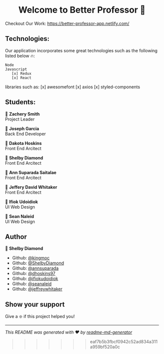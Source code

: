 <h1 align="center">Welcome to Better Professor 👋</h1>

Checkout Our Work: https://better-professor-app.netlify.com/

## Technologies:

Our application incorporates some great technologies such as the following listed below 🔥:

    Node
    Javascript
       [x] Redux
       [x] React

libraries such as:
[x] awesomefont
[x] axios
[x] styled-components

## Students:

:prince: **Zachery Smith**<br/>
Project Leader

:prince: **Joseph Garcia** <br/>
Back End Developer

:prince: **Dakota Hoskins** <br/>
Front End Arcitect <br/>

:princess: **Shelby Diamond** <br/>
Front End Arcitect <br/>

:princess: **Ann Suparada Saitalae** <br/>
Front End Arcitect <br/>

:prince: **Jeffery David Whitaker**<br/>
Front End Arcitect <br/>

:prince: **Ifiok Udoidiok** <br/>
UI Web Design <br/>

:prince: **Sean Naleid** <br/>
UI Web Design <br/>

## Author

:princess: **Shelby Diamond**

- Github: [@kingmoc](https://github.com/kingmoc)
- Github: [@ShelbyDiamond](https://github.com/ShelbyDiamond)
- Github: [@annsuparada](https://github.com/annsuparada)
- Github: [@dhoskins97](https://github.com/dhoskins97)
- Github: [@ifiokudoidiok](https://github.com/ifiokudoidiok)
- Github: [@seanaleid](https://github.com/seanaleid)
- Github: [@jeffreywhitaker](https://github.com/jeffreywhitaker)

## Show your support

Give a :sparkle: if this project helped you!

---

_This README was generated with ❤️ by [readme-md-generator](https://github.com/kefranabg/readme-md-generator)_

> > > > > > > eaf7b5b3fbcf0942c52ad834a311a959bf520a0c
